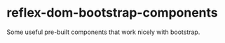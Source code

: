 # reflex-dom-bootstrap-components

Some useful pre-built components that work nicely with bootstrap.
